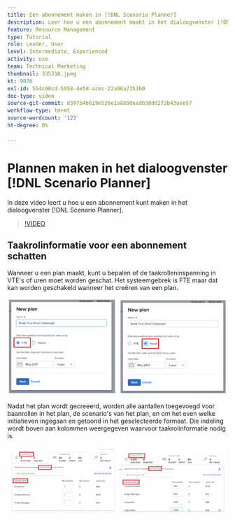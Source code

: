 ```yaml
---
title: Een abonnement maken in [!DNL Scenario Planner]
description: Leer hoe u een abonnement maakt in het dialoogvenster [!DNL Scenario Planner].
feature: Resource Management
type: Tutorial
role: Leader, User
level: Intermediate, Experienced
activity: use
team: Technical Marketing
thumbnail: 335318.jpeg
kt: 9076
exl-id: 554c00cd-5958-4e5d-acec-22a96a7353b0
doc-type: video
source-git-commit: d39754b619e526e1a869deedb38dd2f2b43aee57
workflow-type: tm+mt
source-wordcount: '123'
ht-degree: 0%

---
```


# Plannen maken in het dialoogvenster [!DNL Scenario Planner]

In deze video leert u hoe u een abonnement kunt maken in het dialoogvenster [!DNL Scenario Planner].

>[!VIDEO](https://video.tv.adobe.com/v/335318/?quality=12)

## Taakrolinformatie voor een abonnement schatten

Wanneer u een plan maakt, kunt u bepalen of de taakrolleninspanning in VTE&#39;s of uren moet worden geschat. Het systeemgebrek is FTE maar dat kan worden geschakeld wanneer het creëren van een plan.

![Selecteren [!UICONTROL FTE] of [!UICONTROL Hours] in de [!UICONTROL New Plan] venster](assets/scenario-planner-1.png)

Nadat het plan wordt gecreeerd, worden alle aantallen toegevoegd voor baanrollen in het plan, de scenario&#39;s van het plan, en om het even welke initiatieven ingegaan en getoond in het geselecteerde formaat. Die indeling wordt boven aan kolommen weergegeven waarvoor taakrolinformatie nodig is.

![Informatie weergeven in [!UICONTROL FTE] of [!UICONTROL Hours] in de [!DNL Scenario Planner]](assets/scenario-planner-2.png)

